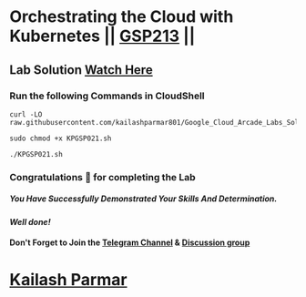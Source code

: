 # Orchestrating the Cloud with Kubernetes || [GSP213](https://www.cloudskillsboost.google/focuses/557?parent=catalog) ||

## Lab Solution [Watch Here](https://www.youtube.com/watch?v=Mp08hoITwVc)

### Run the following Commands in CloudShell

```
curl -LO raw.githubusercontent.com/kailashparmar801/Google_Cloud_Arcade_Labs_Solutions/master/Orchestrating%20the%20Cloud%20with%20Kubernetes/KPGSP021.sh

sudo chmod +x KPGSP021.sh

./KPGSP021.sh
```

### Congratulations 🎉 for completing the Lab

##### *You Have Successfully Demonstrated Your Skills And Determination.*

#### *Well done!*

#### Don't Forget to Join the [Telegram Channel](https://t.me/quickgcplab) & [Discussion group](https://t.me/quickgcplabchats)

# [Kailash Parmar](https://www.youtube.com/@kailash_parmar)
